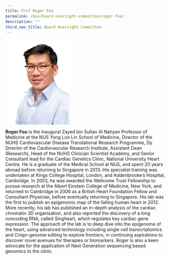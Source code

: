 ```yaml
---
title: Prof Roger Foo
permalink: /bio/board-oversight-committee/roger-foo/
description: ""
third_nav_title: Board Oversight Committee
---
```

<img src="/images/Bio/Board%20Oversight%20Committee/prof-roger-foo.jpg" align="center" style="width:200px">

**Roger Foo** is the inaugural Zayed bin Sultan Al Nahyan Professor of Medicine at the NUS Yong Loo Lin School of Medicine, Director of the NUHS Cardiovascular Disease Translational Research Programme, Dy Director of the Cardiovascular Research Institute, Assistant Dean (Research), Head of the NUHS Clinician Scientist Academy, and Senior Consultant lead for the Cardiac Genetics Clinic, National University Heart Centre. He is a graduate of the Medical School at NUS, and spent 20 years abroad before returning to Singapore in 2013. His specialist training was undertaken at Kings College Hospital, London, and Addenbrooke’s Hospital, Cambridge. In 2003, he was awarded the Wellcome Trust Fellowship to pursue research at the Albert Einstein College of Medicine, New York, and returned to Cambridge in 2006 as a British Heart Foundation Fellow and Consultant Physician, before eventually returning to Singapore. His lab was the first to publish an epigenomic map of the failing human heart in 2012. More recently, his lab has published an in-depth analysis of the cardiac chromatin 3D organisation, and also reported the discovery of a long noncoding RNA, called Singheart, which regulates key cardiac gene expression. The approach of the lab is to deep dive into the epigenome of the heart, using advanced technology including single cell transcriptomics and Crispr-genome editing to explore frontiers, in continuing aspirations to discover novel avenues for therapies or biomarkers. Roger is also a keen advocate for the application of Next Generation sequencing based genomics to the clinic.